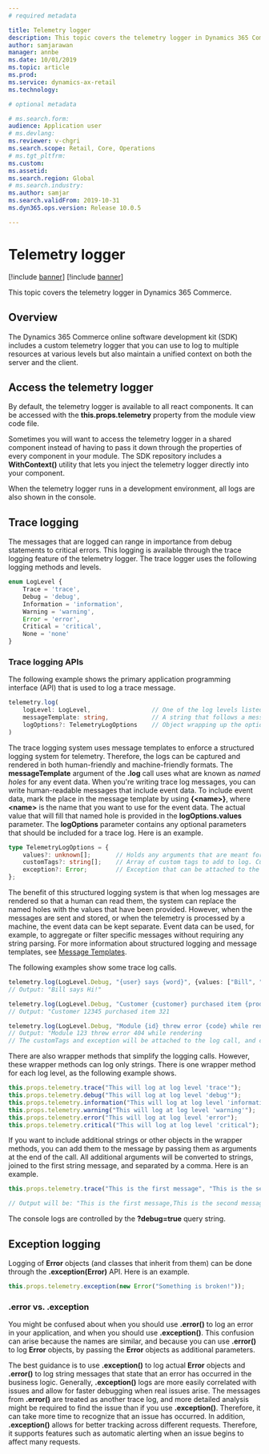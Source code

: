```yaml
---
# required metadata

title: Telemetry logger
description: This topic covers the telemetry logger in Dynamics 365 Commerce.
author: samjarawan
manager: annbe
ms.date: 10/01/2019
ms.topic: article
ms.prod: 
ms.service: dynamics-ax-retail
ms.technology: 

# optional metadata

# ms.search.form: 
audience: Application user
# ms.devlang: 
ms.reviewer: v-chgri
ms.search.scope: Retail, Core, Operations
# ms.tgt_pltfrm: 
ms.custom: 
ms.assetid: 
ms.search.region: Global
# ms.search.industry: 
ms.author: samjar
ms.search.validFrom: 2019-10-31
ms.dyn365.ops.version: Release 10.0.5

---
```

# Telemetry logger

[!include [banner](../includes/preview-banner.md)]
[!include [banner](../includes/banner.md)]

This topic covers the telemetry logger in Dynamics 365 Commerce.

## Overview

The Dynamics 365 Commerce online software development kit (SDK) includes a custom telemetry logger that you can use to log to multiple resources at various levels but also maintain a unified context on both the server and the client.

## Access the telemetry logger

By default, the telemetry logger is available to all react components. It can be accessed with the **this.props.telemetry** property from the module view code file.

Sometimes you will want to access the telemetry logger in a shared component instead of having to pass it down through the properties of every component in your module. The SDK repository includes a **WithContext()** utility that lets you inject the telemetry logger directly into your component.

When the telemetry logger runs in a development environment, all logs are also shown in the console.

## Trace logging

The messages that are logged can range in importance from debug statements to critical errors. This logging is available through the trace logging feature of the telemetry logger. The trace logger uses the following logging methods and levels.

``` ts
enum LogLevel {
    Trace = 'trace',
    Debug = 'debug',
    Information = 'information',
    Warning = 'warning',
    Error = 'error',
    Critical = 'critical',
    None = 'none'
}
```

### Trace logging APIs

The following example shows the primary application programming interface (API) that is used to log a trace message.

``` ts
telemetry.log(
    logLevel: LogLevel,                 // One of the log levels listed in the enum above
    messageTemplate: string,            // A string that follows a message template format (see below for more info)
    logOptions?: TelemetryLogOptions    // Object wrapping up the optional parameters for the log statement
)
```

The trace logging system uses message templates to enforce a structured logging system for telemetry. Therefore, the logs can be captured and rendered in both human-friendly and machine-friendly formats. The **messageTemplate** argument of the **.log** call uses what are known as *named holes* for any event data. When you're writing trace log messages, you can write human-readable messages that include event data. To include event data, mark the place in the message template by using **{\<name\>}**, where **\<name\>** is the name that you want to use for the event data. The actual value that will fill that named hole is provided in the **logOptions.values** parameter. The **logOptions** parameter contains any optional parameters that should be included for a trace log. Here is an example.

``` ts
type TelemetryLogOptions = {
    values?: unknown[];       // Holds any arguments that are meant for placeholders in the message template
    customTags?: string[];    // Array of custom tags to add to log. Custom tags can be used to group message in the telemetry back-end
    exception?: Error;        // Exception that can be attached to the log. Will contain details like stack trace info
};
```

The benefit of this structured logging system is that when log messages are rendered so that a human can read them, the system can replace the named holes with the values that have been provided. However, when the messages are sent and stored, or when the telemetry is processed by a machine, the event data can be kept separate. Event data can be used, for example, to aggregate or filter specific messages without requiring any string parsing. For more information about structured logging and message templates, see [Message Templates](https://messagetemplates.org/).

The following examples show some trace log calls.

``` ts
telemetry.log(LogLevel.Debug, "{user} says {word}", {values: ["Bill", "Hi!"]});
// Output: "Bill says Hi!"

telemetry.log(LogLevel.Debug, "Customer {customer} purchased item {productID}", {values: [12345, 321]});
// Output: "Customer 12345 purchased item 321

telemetry.log(LogLevel.Debug, "Module {id} threw error {code} while rendering", {values: [123, 404], customTags: ["Module Error"], exception: error});
// Output: "Module 123 threw error 404 while rendering
// The customTags and exception will be attached to the log call, and can be viewed in the telemetry back-end
```

There are also wrapper methods that simplify the logging calls. However, these wrapper methods can log only strings. There is one wrapper method for each log level, as the following example shows.

``` ts
this.props.telemetry.trace("This will log at log level 'trace'");
this.props.telemetry.debug("This will log at log level 'debug'");
this.props.telemetry.information("This will log at log level 'information'");
this.props.telemetry.warning("This will log at log level 'warning'");
this.props.telemetry.error("This will log at log level 'error");
this.props.telemetry.critical("This will log at log level 'critical");
```

If you want to include additional strings or other objects in the wrapper methods, you can add them to the message by passing them as arguments at the end of the call. All additional arguments will be converted to strings, joined to the first string message, and separated by a comma. Here is an example.

```ts
this.props.telemetry.trace("This is the first message", "This is the second message", {some object})

// Output will be: "This is the first message,This is the second message,{.toString result of {some object}}"
```

The console logs are controlled by the **?debug=true** query string.

## Exception logging

Logging of **Error** objects (and classes that inherit from them) can be done through the **.exception(Error)** API. Here is an example.

```ts
this.props.telemetry.exception(new Error("Something is broken!"));
```

### .error vs. .exception

You might be confused about when you should use **.error()** to log an error in your application, and when you should use **.exception()**. This confusion can arise because the names are similar, and because you can use **.error()** to log **Error** objects, by passing the **Error** objects as additional parameters.

The best guidance is to use **.exception()** to log actual **Error** objects and **.error()** to log string messages that state that an error has occurred in the business logic. Generally, **.exception()** logs are more easily correlated with issues and allow for faster debugging when real issues arise. The messages from **.error()** are treated as another trace log, and more detailed analysis might be required to find the issue than if you use **.exception()**. Therefore, it can take more time to recognize that an issue has occurred. In addition, **.exception()** allows for better tracking across different requests. Therefore, it supports features such as automatic alerting when an issue begins to affect many requests.
